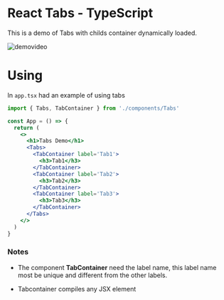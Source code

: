# React Tabs - TypeScript

This is a demo of  Tabs with childs container dynamically loaded.

![demovideo](https://github.com/caiomarqs/caiomarqs/blob/master/imgs/reactabs.gif)

# Using

In `app.tsx` had an example of using tabs

```jsx
import { Tabs, TabContainer } from './components/Tabs'

const App = () => {
  return (
    <>
      <h1>Tabs Demo</h1>
      <Tabs>
        <TabContainer label='Tab1'>
          <h3>Tab1</h3>
        </TabContainer>
        <TabContainer label='Tab2'>
          <h3>Tab2</h3>
        </TabContainer>
        <TabContainer label='Tab3'>
          <h3>Tab3</h3>
        </TabContainer>
      </Tabs>
    </>
  )
}
```

### Notes

- The component **TabContainer** need the label name, this label name most be unique and different from the other labels. 

- Tabcontainer compiles any JSX element
